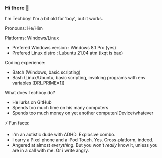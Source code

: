 ### Hi there 👋
I'm Techboy! I'm a bit old for 'boy', but it works.

Pronouns: He/Him

Platforms: Windows/Linux
- Prefered Windows version : Windows 8.1 Pro (yes)
- Prefered Linux distro : Lubuntu 21.04 atm (lxqt is bae)

Coding experience:
- Batch (Windows, basic scripting)
- Bash (Linux/Ubuntu, basic scripting, invoking programs with env variables [DRI_PRIME=1])

What does Techboy do?
- He lurks on GitHub
- Spends too much time on his many computers
- Spends too much money on yet another computer/iDevice/whatever

⚡ Fun facts:
- I'm an autistic dude with ADHD. Explosive combo.
- I carry a Pixel phone and a iPod Touch. Yes. Cross-platform, indeed.
- Angered at almost *everything*. But you won't *really* know it, unless you are in a call with me. Or i write angry. 
<!--
**techboy411/techboy411** is a ✨ _special_ ✨ repository because its `README.md` (this file) appears on your GitHub profile.

Here are some ideas to get you started:

- 🔭 I’m currently working on ...
- 🌱 I’m currently learning ...
- 👯 I’m looking to collaborate on ...
- 🤔 I’m looking for help with ...
- 💬 Ask me about ...
- 📫 How to reach me: ...
- 😄 Pronouns: ...
- ⚡ Fun fact: ...
-->
